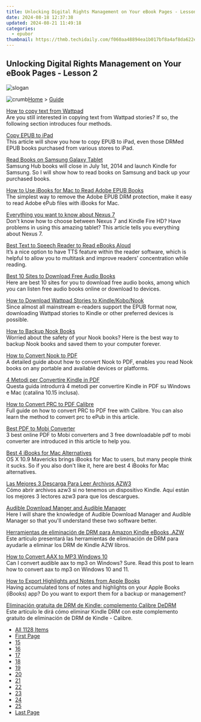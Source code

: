 ```yaml
---
title: Unlocking Digital Rights Management on Your eBook Pages - Lesson 2
date: 2024-08-18 12:37:38
updated: 2024-08-21 11:49:18
categories:
  - epubor
thumbnail: https://thmb.techidaily.com/f060aa48894ea1b017bf8a4af8da622e4076e35a663f40c627d05eef8a39852a.png
---
```


## Unlocking Digital Rights Management on Your eBook Pages - Lesson 2

![slogan](http://www.epubor.com/images/guide-banner-word.png)

![crumb](http://www.epubor.com/images/ol_home.png)[Home](https://tools.techidaily.com/epubor/products/) \> [Guide](https://tools.techidaily.com/epubor/products/)

[How to copy text from Wattpad](https://tools.techidaily.com/epubor/products/)  
 Are you still interested in copying text from Wattpad stories? If so, the following section introduces four methods.

[Copy EPUB to iPad](https://tools.techidaily.com/epubor/products/)  
 This article will show you how to copy EPUB to iPad, even those DRMed EPUB books purchased from various stores to iPad.

[Read Books on Samsung Galaxy Tablet](https://tools.techidaily.com/epubor/products/)  
 Samsung Hub books will close in July 1st, 2014 and launch Kindle for Samsung. So I will show how to read books on Samsung and back up your purchased books. 

[How to Use iBooks for Mac to Read Adobe EPUB Books](https://tools.techidaily.com/epubor/products/)  
 The simplest way to remove the Adobe EPUB DRM protection, make it easy to read Adobe ePub files with iBooks for Mac.

[Everything you want to know about Nexus 7](https://tools.techidaily.com/epubor/products/)  
 Don't know how to choose between Nexus 7 and Kindle Fire HD? Have problems in using this amazing tablet? This article tells you everything about Nexus 7.

[Best Text to Speech Reader to Read eBooks Aloud](https://tools.techidaily.com/epubor/reader/)  
 It’s a nice option to have TTS feature within the reader software, which is helpful to allow you to multitask and improve readers’ concentration while reading. 

[Best 10 Sites to Download Free Audio Books](https://tools.techidaily.com/epubor/products/)  
 Here are best 10 sites for you to download free audio books, among which you can listen free audio books online or download to devices.

[How to Download Wattpad Stories to Kindle/Kobo/Nook](https://tools.techidaily.com/epubor/products/)  
 Since almost all mainstream e-readers support the EPUB format now, downloading Wattpad stories to Kindle or other preferred devices is possible.

[How to Backup Nook Books](https://tools.techidaily.com/epubor/products/)  
 Worried about the safety of your Nook books? Here is the best way to backup Nook books and saved them to your computer forever. 

[How to Convert Nook to PDF](https://tools.techidaily.com/epubor/products/)  
 A detailed guide about how to convert Nook to PDF, enables you read Nook books on any portable and available devices or platforms.

[4 Metodi per Convertire Kindle in PDF](https://tools.techidaily.com/epubor/products/)  
 Questa guida introdurrà 4 metodi per convertire Kindle in PDF su Windows e Mac (catalina 10.15 inclusa).

[How to Convert PRC to PDF Calibre](https://tools.techidaily.com/epubor/products/)  
 Full guide on how to convert PRC to PDF free with Calibre. You can also learn the method to convert prc to ePub in this article.

[Best PDF to Mobi Converter](https://tools.techidaily.com/epubor/products/)  
 3 best online PDF to Mobi converters and 3 free downloadable pdf to mobi converter are introduced in this article to help you.

[Best 4 iBooks for Mac Alternatives](https://tools.techidaily.com/epubor/products/)  
 OS X 10.9 Mavericks brings iBooks for Mac to users, but many people think it sucks. So if you also don't like it, here are best 4 iBooks for Mac alternatives.

[Las Mejores 3 Descarga Para Leer Archivos AZW3](https://tools.techidaily.com/epubor/products/)  
 Cómo abrir archivos azw3 si no tenemos un dispositivo Kindle. Aquí están los mejores 3 lectores azw3 para que los descargues.

[Audible Download Manger and Audible Manager](https://tools.techidaily.com/epubor/products/)  
 Here I will share the knowledge of Audible Download Manager and Audible Manager so that you'll understand these two software better.

[Herramientas de eliminación de DRM para Amazon Kindle eBooks .AZW](https://tools.techidaily.com/epubor/products/)  
 Este artículo presentará las herramientas de eliminación de DRM para ayudarle a eliminar los DRM de Kindle AZW libros.

[How to Convert AAX to MP3 Windows 10](https://tools.techidaily.com/epubor/products/)  
 Can I convert audible aax to mp3 on Windows? Sure. Read this post to learn how to convert aax to mp3 on Windows 10 and 11.

[How to Export Highlights and Notes from Apple Books](https://tools.techidaily.com/epubor/products/)  
 Having accumulated tons of notes and highlights on your Apple Books (iBooks) app? Do you want to export them for a backup or management? 

[Eliminación gratuita de DRM de Kindle: complemento Calibre DeDRM](https://tools.techidaily.com/epubor/products/)  
 Este artículo le dirá cómo eliminar Kindle DRM con este complemento gratuito de eliminación de DRM de Kindle - Calibre.

* [All 1128 Items](https://tools.techidaily.com/epubor/products/)
* [First Page](https://tools.techidaily.com/epubor/products/)
* [15](https://tools.techidaily.com/epubor/products/)
* [16](https://tools.techidaily.com/epubor/products/)
* [17](https://tools.techidaily.com/epubor/products/)
* [18](https://tools.techidaily.com/epubor/products/)
* [19](https://tools.techidaily.com/epubor/products/)
* [20](https://tools.techidaily.com/epubor/products/)
* [21](https://tools.techidaily.com/epubor/products/)
* [22](https://tools.techidaily.com/epubor/products/)
* [23](https://tools.techidaily.com/epubor/products/)
* [24](https://tools.techidaily.com/epubor/products/)
* [25](https://tools.techidaily.com/epubor/products/)
* [Last Page](https://tools.techidaily.com/epubor/products/)

<ins class="adsbygoogle"
     style="display:block"
     data-ad-format="autorelaxed"
     data-ad-client="ca-pub-7571918770474297"
     data-ad-slot="1223367746"></ins>



<ins class="adsbygoogle"
     style="display:block"
     data-ad-client="ca-pub-7571918770474297"
     data-ad-slot="8358498916"
     data-ad-format="auto"
     data-full-width-responsive="true"></ins>
